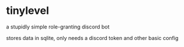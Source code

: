 # tinylevel

a stupidly simple role-granting discord bot

stores data in sqlite, only needs a discord token and other basic config
